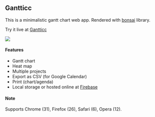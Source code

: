 ## Gantticc

This is a minimalistic gantt chart web app. Rendered with [bonsai](http://bonsaijs.org/) library.

Try it live at [Gantticc](http://mmw.cx/g)

![](http://miphol.com/muse/gantticc.png)

#### Features

- Gantt chart
- Heat map
- Multiple projects
- Export as CSV (for Google Calendar)
- Print (chart/agenda)
- Local storage or hosted online at [Firebase](https://www.firebase.com/)

#### Note

Supports Chrome (31), Firefox (26), Safari (6), Opera (12).
